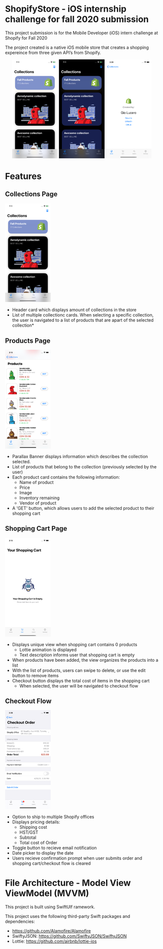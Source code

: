 # ShopifyStore - iOS internship challenge for fall 2020 submission

This project submission is for the Mobile Developer (iOS) intern challenge at Shopify for Fall 2020

The project created is a native iOS mobile store that creates a shopping expereince from three given API’s from Shopify. 

<p float="left" align="center">
<img src="./Documentation/home-screen.png" width="150"/>
<img src="./Documentation/darkmode-screen.png" width="150"/>
<img src="./Documentation/profile-screen.png" width="150"/>
</p>

# Features

## Collections Page

<img src="./Documentation/home-screen.png" width="150"/>

* Header card which displays amount of collections in the store
* List of multiple collectionc cards. When selecting a specific collection, the user is navigated to a list of products that are apart of the selected collection*


## Products Page
<img src="./Documentation/products-screen.png" width="150"/>

* Parallax Banner displays information which describes the collection selected.
* List of products that belong to the collection (previously selected by the user)
* Each product card contains the following information: 
    * Name of product
    * Price
    * Image
    * Inventory remaining
    * Vendor of product
* A 'GET' button, which allows users to add the selected product to their shopping cart
    
## Shopping Cart Page
<img src="./Documentation/shoppingcart-screen.png" width="150"/>

* Displays unique view when shopping cart contains 0 products
    * Lottie animation is displayed
    * Text description informs user that shopping cart is empty
* When products have been added, the view organizes the products into a list
* With the list of products, users can swipe to delete, or use the edit button to remove items
* Checkout button displays the total cost of items in the shopping cart
    * When selected, the user will be navigated to checkout flow
    
## Checkout Flow
<img src="./Documentation/checkout-screen.png" width="150"/>

* Option to ship to multiple Shopify offices
* Displays pricing details:
    * Shipping cost
    * HST/GST
    * Subtotal
    * Total cost of Order
* Toggle button to recieve email notification
* Date picker to display the date
* Users recieve confirmation prompt when user submits order and shopping cart/checkout flow is cleared

# File Architecture - Model View ViewModel (MVVM)
This project is built using SwiftUIf ramework. 
 
This project uses the following third-party Swift packages and dependencies: 
* https://github.com/Alamofire/Alamofire
* SwiftyJSON: https://github.com/SwiftyJSON/SwiftyJSON
* Lottie: https://github.com/airbnb/lottie-ios




